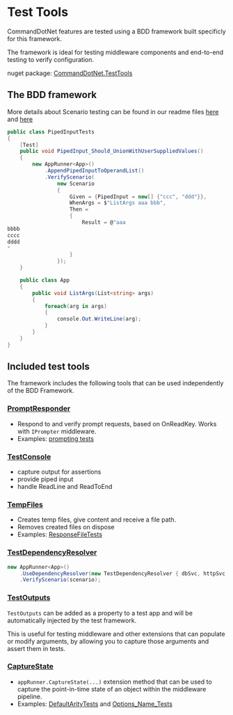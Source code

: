 # Test Tools

CommandDotNet features are tested using a BDD framework built specificly for this framework.

The framework is ideal for testing middleware components and end-to-end testing to verify configuration.

nuget package: [CommandDotNet.TestTools](https://www.nuget.org/packages/CommandDotNet.TestTools)

## The BDD framework

More details about Scenario testing can be found in our readme files [here](https://github.com/bilal-fazlani/commanddotnet/blob/beta-v3/master/CommandDotNet.Tests/README.md)
and [here](https://github.com/bilal-fazlani/commanddotnet/blob/beta-v3/master/CommandDotNet.Tests/FeatureTests/README.md)


```c#
public class PipedInputTests
{
    [Test]
    public void PipedInput_Should_UnionWithUserSuppliedValues()
    {    
        new AppRunner<App>()
            .AppendPipedInputToOperandList()
            .VerifyScenario(
                new Scenario
                {
                    Given = {PipedInput = new[] {"ccc", "ddd"}},
                    WhenArgs = $"ListArgs aaa bbb",
                    Then =
                    {
                        Result = @"aaa
bbbb
cccc
dddd
"
                    }
                });
    } 

    public class App
    {
        public void ListArgs(List<string> args)
        {
            foreach(arg in args)
            {
                console.Out.WriteLine(arg);
            }
        }
    }
}
```

## Included test tools

The framework includes the following tools that can be used independently of the BDD Framework.

### [PromptResponder](https://github.com/bilal-fazlani/commanddotnet/blob/beta-v3/master/CommandDotNet.TestTools/Prompts/PromptResponder.cs)

* Respond to and verify prompt requests, based on OnReadKey. Works with `IPrompter` middleware.
* Examples: [prompting tests](https://github.com/bilal-fazlani/commanddotnet/tree/beta-v3/master/CommandDotNet.Tests/FeatureTests/Prompting)

### [TestConsole](https://github.com/bilal-fazlani/commanddotnet/blob/beta-v3/master/CommandDotNet.TestTools/TestConsole.cs)

* capture output for assertions
* provide piped input
* handle ReadLine and ReadToEnd

### [TempFiles](https://github.com/bilal-fazlani/commanddotnet/blob/beta-v3/master/CommandDotNet.TestTools/TempFiles.cs)

* Creates temp files, give content and receive a file path.
* Removes created files on dispose
* Examples: [ResponseFileTests](https://github.com/bilal-fazlani/commanddotnet/blob/beta-v3/master/CommandDotNet.Tests/FeatureTests/ResponseFileTests.cs)

### [TestDependencyResolver](https://github.com/bilal-fazlani/commanddotnet/blob/beta-v3/master/CommandDotNet.TestTools/TestDependencyResolver.cs) 

```c#
new AppRunner<App>()
    .UseDependencyResolver(new TestDependencyResolver { dbSvc, httpSvc })
    .VerifyScenario(scenario);
```

### [TestOutputs](https://github.com/bilal-fazlani/commanddotnet/blob/beta-v3/master/CommandDotNet.TestTools/TestOutputs.cs)

`TestOutputs` can be added as a property to a test app and will be automatically injected by the test framework.

This is useful for testing middleware and other extensions that can populate or modify arguments, by allowing you to capture those arguments and assert them in tests.

### [CaptureState](https://github.com/bilal-fazlani/commanddotnet/blob/beta-v3/master/CommandDotNet.TestTools/AppRunnerTestExtensions.cs#L20)

* `appRunner.CaptureState(...)` extension method that can be used to capture the point-in-time state of an object within the middleware pipeline.
* Examples: [DefaultArityTests](https://github.com/bilal-fazlani/commanddotnet/blob/beta-v3/master/CommandDotNet.Tests/FeatureTests/Arguments/DefaultArityTests.cs) and [Options_Name_Tests](https://github.com/bilal-fazlani/commanddotnet/blob/beta-v3/master/CommandDotNet.Tests/FeatureTests/Arguments/Options_Name_Tests.cs)

